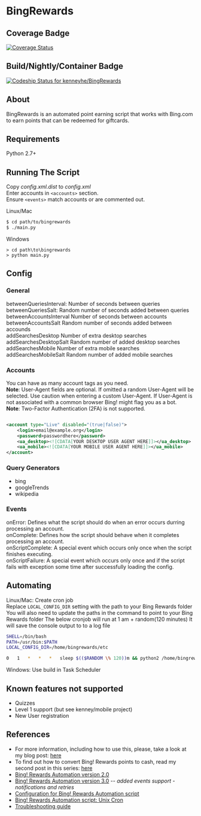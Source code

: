 # BingRewards

## Coverage Badge
[![Coverage Status](https://coveralls.io/repos/github/kenneyhe/BingRewards/badge.svg?branch=master)](https://coveralls.io/github/kenneyhe/BingRewards?branch=master)

## Build/Nightly/Container Badge
[![Codeship Status for kenneyhe/BingRewards](https://app.codeship.com/projects/b7d1b790-7558-0135-7442-16f51719268d/status?branch=master)](https://app.codeship.com/projects/244218)

## About
BingRewards is an automated point earning script that works with Bing.com to earn points that can be redeemed for giftcards.

## Requirements
Python 2.7+

## Running The Script
Copy *config.xml.dist* to *config.xml*  
Enter accounts in `<accounts>` section.  
Ensure `<events>` match accounts or are commented out.

Linux/Mac
```bash
$ cd path/to/bingrewards
$ ./main.py
```
Windows
```
> cd path\to\bingrewards
> python main.py
```
## Config

### General
betweenQueriesInterval: Number of seconds between queries  
betweenQueriesSalt: Random number of seconds added between queries  
betweenAccountsInterval Number of seconds between accounts  
betweenAccountsSalt Random number of seconds added between accounds  
addSearchesDesktop Number of extra desktop searches  
addSearchesDesktopSalt Random number of added desktop searches  
addSearchesMobile Number of extra mobile searches  
addSearchesMobileSalt Random number of added mobile searches  

### Accounts
You can have as many account tags as you need.  
**Note**: User-Agent fields are optional. If omitted a random User-Agent will be selected. Use caution when entering a custom User-Agent. If User-Agent is not associated with a common browser Bing! might flag you as a bot.  
**Note**: Two-Factor Authentication (2FA) is not supported.
```xml

<account type="Live" disabled="(true|false)">
    <login>email@example.org</login>
    <password>passwordhere</password>
    <ua_desktop><![CDATA[YOUR DESKTOP USER AGENT HERE]]></ua_desktop>
    <ua_mobile><![CDATA[YOUR MOBILE USER AGENT HERE]]></ua_mobile>
</account>
```

### Query Generators
- bing
- googleTrends
- wikipedia

### Events
onError: Defines what the script should do when an error occurs durring processing an account.  
onComplete: Defines how the script should behave when it completes processing an account.  
onScriptComplete: A special event which occurs only once when the script finishes executing.  
onScriptFailure: A special event which occurs only once and if the script fails with exception some time after successfully loading the config.

## Automating
Linux/Mac: Create cron job  
Replace `LOCAL_CONFIG_DIR` setting with the path to your Bing Rewards folder  
You will also need to update the paths in the command to point to your Bing Rewards folder
The below cronjob will run at 1 am + random(120 minutes)
It will save the console output to to a log file
```bash
SHELL=/bin/bash
PATH=/usr/bin:$PATH
LOCAL_CONFIG_DIR=/home/bingrewards/etc

0   1   *   *   *   sleep $(($RANDOM \% 120))m && python2 /home/bingrewards/bin/main.py 2>&1 | gzip > /home/bingrewards/var/log/bingrewards/`date "+\%Y-\%m-\%dT\%H:\%M:\%S"`.log.gz
```
Windows: Use build in Task Scheduler

## Known features not supported
- Quizzes
- Level 1 support (but see kenney/mobile project)
- New User registration

## References
- For more information, including how to use this, please, take a look at my blog post:
[here](http://sealemar.blogspot.com/2012/12/bing-rewards-automation.html)
- To find out how to convert Bing! Rewards points to cash, read my second post in this series:
[here](http://sealemar.blogspot.com/2013/04/bing-rewards-points-to-cash.html)
- [Bing! Rewards Automation version 2.0](http://sealemar.blogspot.com/2013/06/bing-rewards-automation-version-2.html)
- [Bing! Rewards Automation version 3.0](http://sealemar.blogspot.com/2013/10/bing-rewards-automation-version-30.html) -- _added events support - notifications and retries_
- [Configuration for Bing! Rewards Automation script](http://sealemar.blogspot.com/2013/10/configuration-for-bing-rewards.html)
- [Bing! Rewards Automation script: Unix Cron](http://sealemar.blogspot.com/2013/10/bing-rewards-automation-script-unix-cron.html)
- [Troubleshooting guide](http://sealemar.blogspot.com/2014/06/troubleshooting-bing-rewards-automation.html)
